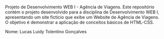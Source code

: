 Projeto de Desenvolvimento WEB I - Agência de Viagens. Este repositório contém o projeto desenvolvido para a disciplina de Desenvolvimento WEB I, apresentando um site fictício que exibe um Website de Agência de Viagens. O objetivo é demonstrar a aplicação de conceitos básicos de HTML-CSS.

Nome: Lucas Luidy Tolentino Gonçalves
